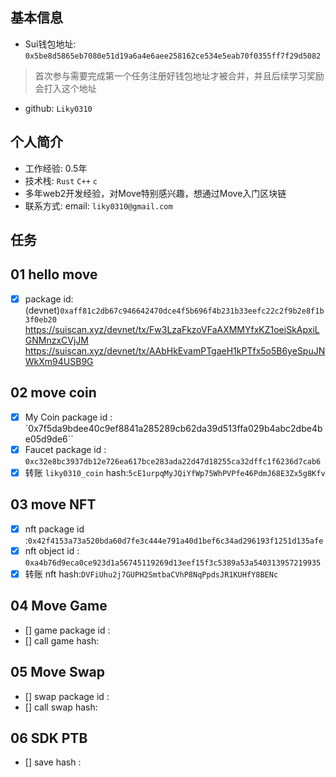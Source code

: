 ## 基本信息
- Sui钱包地址: `0x5be8d5865eb7080e51d19a6a4e6aee258162ce534e5eab70f0355ff7f29d5082`
> 首次参与需要完成第一个任务注册好钱包地址才被合并，并且后续学习奖励会打入这个地址
- github: `Liky0310`

## 个人简介
- 工作经验: 0.5年
- 技术栈: `Rust` `C++` `c`
- 多年web2开发经验，对Move特别感兴趣，想通过Move入门区块链
- 联系方式: email: `liky0310@gmail.com` 

## 任务

##   01 hello move  
- [x] package id: (devnet)`0xaff81c2db67c946642470dce4f5b696f4b231b33eefc22c2f9b2e8f1b3f0eb20 `
https://suiscan.xyz/devnet/tx/Fw3LzaFkzoVFaAXMMYfxKZ1oeiSkApxiLGNMnzxCVjJM
https://suiscan.xyz/devnet/tx/AAbHkEvamPTgaeH1kPTfx5o5B6yeSpuJNWkXm94USB9G

##   02 move coin
- [x] My Coin package id : `0x7f5da9bdee40c9ef8841a285289cb62da39d513ffa029b4abc2dbe4be05d9de6``
- [x] Faucet package id : `0xc32e8bc3937db12e726ea617bce283ada22d47d18255ca32dffc1f6236d7cab6`
- [x] 转账 `liky0310_coin` hash:`5cE1urpqMyJQiYfWp75WhPVPfe46PdmJ68E3Zx5g8Kfv`

##   03 move NFT
- [x] nft package id :`0x42f4153a73a520bda60d7fe3c444e791a40d1bef6c34ad296193f1251d135afe`
- [x] nft object id : `0xa4b76d9eca0ce923d1a56745119269d13eef15f3c5389a53a540313957219935`
- [x] 转账 nft  hash:`DVFiUhu2j7GUPH2SmtbaCVhP8NqPpdsJR1KUHfY8BENc`

##   04 Move Game
- [] game package id :
- [] call game hash:

##   05 Move Swap
- [] swap package id :
- [] call swap hash:

##   06 SDK PTB
- [] save hash :
